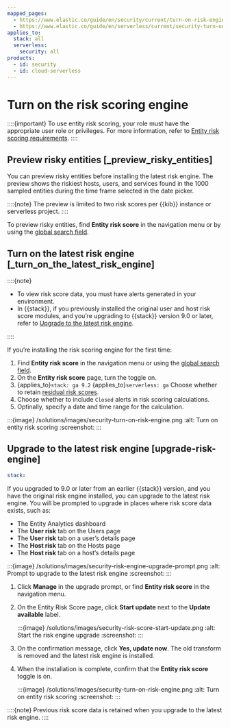 ```yaml
---
mapped_pages:
  - https://www.elastic.co/guide/en/security/current/turn-on-risk-engine.html
  - https://www.elastic.co/guide/en/serverless/current/security-turn-on-risk-engine.html
applies_to:
  stack: all
  serverless:
    security: all
products:
  - id: security
  - id: cloud-serverless
---
```


# Turn on the risk scoring engine


::::{important}
To use entity risk scoring, your role must have the appropriate user role or privileges. For more information, refer to [Entity risk scoring requirements](/solutions/security/advanced-entity-analytics/entity-risk-scoring-requirements.md).
::::


## Preview risky entities [_preview_risky_entities]

You can preview risky entities before installing the latest risk engine. The preview shows the riskiest hosts, users, and services found in the 1000 sampled entities during the time frame selected in the date picker.

::::{note}
The preview is limited to two risk scores per {{kib}} instance or serverless project.
::::


To preview risky entities, find **Entity risk score** in the navigation menu or by using the [global search field](/explore-analyze/find-and-organize/find-apps-and-objects.md).


## Turn on the latest risk engine [_turn_on_the_latest_risk_engine]

::::{note}
* To view risk score data, you must have alerts generated in your environment.
* In {{stack}}, if you previously installed the original user and host risk score modules, and you’re upgrading to {{stack}} version 9.0 or later, refer to [Upgrade to the latest risk engine](/solutions/security/advanced-entity-analytics/turn-on-risk-scoring-engine.md#upgrade-risk-engine).

::::


If you’re installing the risk scoring engine for the first time:

1. Find **Entity risk score** in the navigation menu or using the [global search field](/explore-analyze/find-and-organize/find-apps-and-objects.md).
2. On the **Entity risk score** page, turn the toggle on.
3. {applies_to}`stack: ga 9.2` {applies_to}`serverless: ga` Choose whether to retain [residual risk scores](/solutions/security/advanced-entity-analytics/entity-risk-scoring.md#residual-risk-score).
4. Choose whether to include `Closed` alerts in risk scoring calculations.
5. Optinally, specify a date and time range for the calculation.

:::{image} /solutions/images/security-turn-on-risk-engine.png
:alt: Turn on entity risk scoring
:screenshot:
:::


## Upgrade to the latest risk engine [upgrade-risk-engine]
```yaml {applies_to}
stack:
```

If you upgraded to 9.0 or later from an earlier {{stack}} version, and you have the original risk engine installed, you can upgrade to the latest risk engine. You will be prompted to upgrade in places where risk score data exists, such as:

* The Entity Analytics dashboard
* The **User risk** tab on the Users page
* The **User risk** tab on a user’s details page
* The **Host risk** tab on the Hosts page
* The **Host risk** tab on a host’s details page

:::{image} /solutions/images/security-risk-engine-upgrade-prompt.png
:alt: Prompt to upgrade to the latest risk engine
:screenshot:
:::

1. Click **Manage** in the upgrade prompt, or find **Entity risk score** in the navigation menu.
2. On the Entity Risk Score page, click **Start update** next to the **Update available** label.

    :::{image} /solutions/images/security-risk-score-start-update.png
    :alt: Start the risk engine upgrade
    :screenshot:
    :::

3. On the confirmation message, click **Yes, update now**. The old transform is removed and the latest risk engine is installed.
4. When the installation is complete, confirm that the **Entity risk score** toggle is on.

    :::{image} /solutions/images/security-turn-on-risk-engine.png
    :alt: Turn on entity risk scoring
    :screenshot:
    :::


::::{note}
Previous risk score data is retained when you upgrade to the latest risk engine.
::::

